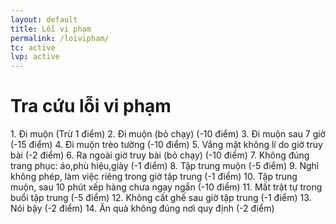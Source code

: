 ```yaml
---
layout: default
title: Lỗi vi phạm
permalink: /loivipham/
tc: active
lvp: active
---
```

<h1><b>Tra cứu lỗi vi phạm</b></h1>
<p>1. Đi muộn (Trừ 1 điểm)
2. Đi muộn (bỏ chạy) (-10 điểm)
3. Đi muộn sau 7 giờ (-15 điểm)
4. Đi muộn trèo tường (-10 điểm)
5. Vắng mặt không lí do giờ truy bài (-2 điểm)
6. Ra ngoài giờ truy bài (bỏ chạy) (-10 điểm)
7. Không đúng trang phục: áo,phù hiệu,giày (-1 điểm)
8. Tập trung muộn (-5 điểm)
9. Nghỉ không phép, làm việc riêng trong giờ tập trung (-1 điểm)
10. Tập trung muộn, sau 10 phút xếp hàng chưa ngay ngắn (-10 điểm)
11. Mất trật tự trong buổi tập trung (-5 điểm)
12. Không cất ghế sau giờ tập trung (-1 điểm)
13. Nói bậy (-2 điểm)
14. Ăn quà không đúng nơi quy định (-2 điểm)
</p>